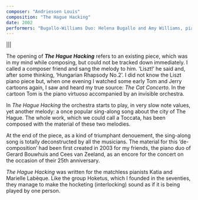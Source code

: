 ```yaml
---
composer: "Andriessen Louis"
composition: "The Hague Hacking"
date: 2002
performers: "Bugallo-Williams Duo: Helena Bugallo and Amy Williams, pianos; Alexander Jiménez, conductor"
---
```


|||

The opening of **_The Hague Hacking_** refers to an existing piece, which was in my mind while composing, but could not be tracked down immediately. I called a composer friend and sang the melody to him. ‘Liszt!’ he said and, after some thinking, ‘Hungarian Rhapsody No.2’. I did not know the Liszt piano piece but, when one evening I watched some early Tom and Jerry cartoons again, I saw and heard my true source: *The Cat Concerto*. In the cartoon Tom is the piano virtuoso accompanied by an invisible orchestra. 
 
In *The Hague Hacking* the orchestra starts to play, in very slow note values, yet another melody: a once popular sing-along song about the city of The Hague. The whole work, which we could call a Toccata, has been composed with the material of these two melodies.
 
At the end of the piece, as a kind of triumphant denouement, the sing-along song is totally deconstructed by all the musicians. The material for this ‘de-composition’ had been first created in 2003 for my friends, the piano duo of Gerard Bouwhuis and Cees van Zeeland, as an encore for the concert on the occasion of their 25th anniversary. 
 
*The Hague Hacking* was written for the matchless pianists Katia and Marielle Labèque. Like the group Hoketus, which I founded in the seventies, they manage to make the hocketing (interlocking) sound as if it is being played by one person.